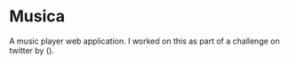 # Musica

A music player web application. I worked on this as part of a challenge on twitter by ().
